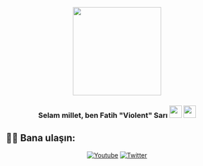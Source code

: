 <p align="center">
<img width="200" height="auto" src="https://i.hizliresim.com/2o4037.png" height="175px"/></a>

<h3 align="center">Selam millet, ben Fatih "Violent" Sarı <img src="https://media.giphy.com/media/hvRJCLFzcasrR4ia7z/giphy.gif" width="28"> <img src="https://emojis.slackmojis.com/emojis/images/1531849430/4246/blob-sunglasses.gif?1531849430" width="28"/></h3>

## 🙋‍♂️ Bana ulaşın:

<p align="center">
  <a href="https://www.youtube.com/channel/UCBvOejeKDKGUcmEMvn989ug"><img alt="Youtube" title="Youtube" src="https://img.shields.io/badge/-YouTube-red?style=for-the-badge&logo=youtube&logoColor=white"/></a>
  <a href="https://twitter.com/anisewesena"><img alt="Twitter" title="Twitter" src="https://img.shields.io/badge/-Twitter-1DA1F2?style=for-the-badge&logo=twitter&logoColor=white"/></a>
</p>
